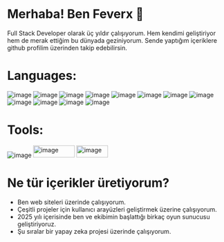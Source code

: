 # Merhaba! Ben Feverx 👋

Full Stack Developer olarak üç yıldır çalışıyorum. Hem kendimi geliştiriyor hem de merak ettiğim bu dünyada geziniyorum. Sende yaptığım içeriklere github profilim üzerinden takip edebilirsin.

# Languages:
![image](https://github.com/user-attachments/assets/ea45d1ac-12bd-45ea-a73d-999519688d26) ![image](https://github.com/user-attachments/assets/ab07b09e-b09b-4bae-98da-6bc55834426c) ![image](https://github.com/user-attachments/assets/bff59352-17d1-4a96-bedb-ebe68c134498) ![image](https://github.com/user-attachments/assets/bdce515c-9839-4770-a493-3e9adb136325) ![image](https://github.com/user-attachments/assets/c6d23345-a05a-4f74-a7f6-ba537d4d2bff) ![image](https://github.com/user-attachments/assets/129587a8-c81e-4bf0-a17b-709d9efe31fe) ![image](https://github.com/user-attachments/assets/7df5af42-d604-430b-ac4c-db1fe7cafbf2) ![image](https://github.com/user-attachments/assets/f2a3ac3b-d1cf-4e95-bf71-dc891a9710e2) ![image](https://github.com/user-attachments/assets/728bfc32-c03e-4a8f-9178-b939f24c586e) ![image](https://github.com/user-attachments/assets/3b74737d-5dce-4973-9a42-5860df05052a) ![image](https://github.com/user-attachments/assets/193f64b7-911a-4ca1-9edc-4768046ed8fa) ![image](https://github.com/user-attachments/assets/2a8d2df3-ff2c-4131-9907-668e5a28aeec)







# Tools:
![image](https://github.com/user-attachments/assets/3d1e42be-6f0d-42df-9a94-49f944dd7c9e) <img width="96" height="28" alt="image" src="https://github.com/user-attachments/assets/c025424b-12b4-4f78-a1c3-e8eff209286c" /> <img width="73" height="28" alt="image" src="https://github.com/user-attachments/assets/cd287bca-efe4-452f-9bdd-b52286f4a383" />





# Ne tür içerikler üretiyorum?

- Ben web siteleri üzerinde çalışıyorum.
- Çeşitli projeler için kullanıcı arayüzleri geliştirmek üzerine çalışıyorum.
- 2025 yılı içerisinde ben ve ekibimin başlattığı birkaç oyun sunucusu geliştiriyoruz.
- Şu sıralar bir yapay zeka projesi üzerinde çalışıyorum.



